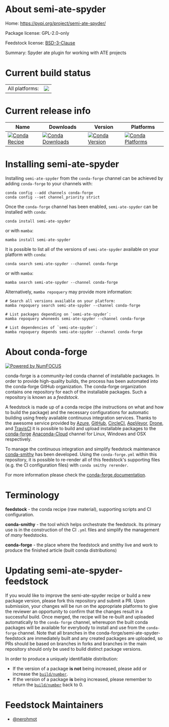 About semi-ate-spyder
=====================

Home: https://pypi.org/project/semi-ate-spyder/

Package license: GPL-2.0-only

Feedstock license: [BSD-3-Clause](https://github.com/conda-forge/semi-ate-spyder-feedstock/blob/main/LICENSE.txt)

Summary: Spyder ate plugin for working with ATE projects

Current build status
====================


<table><tr><td>All platforms:</td>
    <td>
      <a href="https://dev.azure.com/conda-forge/feedstock-builds/_build/latest?definitionId=16147&branchName=main">
        <img src="https://dev.azure.com/conda-forge/feedstock-builds/_apis/build/status/semi-ate-spyder-feedstock?branchName=main">
      </a>
    </td>
  </tr>
</table>

Current release info
====================

| Name | Downloads | Version | Platforms |
| --- | --- | --- | --- |
| [![Conda Recipe](https://img.shields.io/badge/recipe-semi--ate--spyder-green.svg)](https://anaconda.org/conda-forge/semi-ate-spyder) | [![Conda Downloads](https://img.shields.io/conda/dn/conda-forge/semi-ate-spyder.svg)](https://anaconda.org/conda-forge/semi-ate-spyder) | [![Conda Version](https://img.shields.io/conda/vn/conda-forge/semi-ate-spyder.svg)](https://anaconda.org/conda-forge/semi-ate-spyder) | [![Conda Platforms](https://img.shields.io/conda/pn/conda-forge/semi-ate-spyder.svg)](https://anaconda.org/conda-forge/semi-ate-spyder) |

Installing semi-ate-spyder
==========================

Installing `semi-ate-spyder` from the `conda-forge` channel can be achieved by adding `conda-forge` to your channels with:

```
conda config --add channels conda-forge
conda config --set channel_priority strict
```

Once the `conda-forge` channel has been enabled, `semi-ate-spyder` can be installed with `conda`:

```
conda install semi-ate-spyder
```

or with `mamba`:

```
mamba install semi-ate-spyder
```

It is possible to list all of the versions of `semi-ate-spyder` available on your platform with `conda`:

```
conda search semi-ate-spyder --channel conda-forge
```

or with `mamba`:

```
mamba search semi-ate-spyder --channel conda-forge
```

Alternatively, `mamba repoquery` may provide more information:

```
# Search all versions available on your platform:
mamba repoquery search semi-ate-spyder --channel conda-forge

# List packages depending on `semi-ate-spyder`:
mamba repoquery whoneeds semi-ate-spyder --channel conda-forge

# List dependencies of `semi-ate-spyder`:
mamba repoquery depends semi-ate-spyder --channel conda-forge
```


About conda-forge
=================

[![Powered by
NumFOCUS](https://img.shields.io/badge/powered%20by-NumFOCUS-orange.svg?style=flat&colorA=E1523D&colorB=007D8A)](https://numfocus.org)

conda-forge is a community-led conda channel of installable packages.
In order to provide high-quality builds, the process has been automated into the
conda-forge GitHub organization. The conda-forge organization contains one repository
for each of the installable packages. Such a repository is known as a *feedstock*.

A feedstock is made up of a conda recipe (the instructions on what and how to build
the package) and the necessary configurations for automatic building using freely
available continuous integration services. Thanks to the awesome service provided by
[Azure](https://azure.microsoft.com/en-us/services/devops/), [GitHub](https://github.com/),
[CircleCI](https://circleci.com/), [AppVeyor](https://www.appveyor.com/),
[Drone](https://cloud.drone.io/welcome), and [TravisCI](https://travis-ci.com/)
it is possible to build and upload installable packages to the
[conda-forge](https://anaconda.org/conda-forge) [Anaconda-Cloud](https://anaconda.org/)
channel for Linux, Windows and OSX respectively.

To manage the continuous integration and simplify feedstock maintenance
[conda-smithy](https://github.com/conda-forge/conda-smithy) has been developed.
Using the ``conda-forge.yml`` within this repository, it is possible to re-render all of
this feedstock's supporting files (e.g. the CI configuration files) with ``conda smithy rerender``.

For more information please check the [conda-forge documentation](https://conda-forge.org/docs/).

Terminology
===========

**feedstock** - the conda recipe (raw material), supporting scripts and CI configuration.

**conda-smithy** - the tool which helps orchestrate the feedstock.
                   Its primary use is in the construction of the CI ``.yml`` files
                   and simplify the management of *many* feedstocks.

**conda-forge** - the place where the feedstock and smithy live and work to
                  produce the finished article (built conda distributions)


Updating semi-ate-spyder-feedstock
==================================

If you would like to improve the semi-ate-spyder recipe or build a new
package version, please fork this repository and submit a PR. Upon submission,
your changes will be run on the appropriate platforms to give the reviewer an
opportunity to confirm that the changes result in a successful build. Once
merged, the recipe will be re-built and uploaded automatically to the
`conda-forge` channel, whereupon the built conda packages will be available for
everybody to install and use from the `conda-forge` channel.
Note that all branches in the conda-forge/semi-ate-spyder-feedstock are
immediately built and any created packages are uploaded, so PRs should be based
on branches in forks and branches in the main repository should only be used to
build distinct package versions.

In order to produce a uniquely identifiable distribution:
 * If the version of a package **is not** being increased, please add or increase
   the [``build/number``](https://docs.conda.io/projects/conda-build/en/latest/resources/define-metadata.html#build-number-and-string).
 * If the version of a package **is** being increased, please remember to return
   the [``build/number``](https://docs.conda.io/projects/conda-build/en/latest/resources/define-metadata.html#build-number-and-string)
   back to 0.

Feedstock Maintainers
=====================

* [@nerohmot](https://github.com/nerohmot/)

